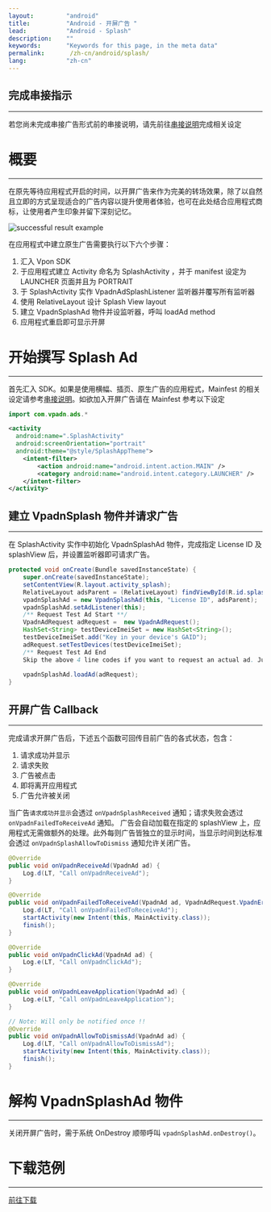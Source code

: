 ```yaml
---
layout:         "android"
title:          "Android - 开屏广告 "
lead:           "Android - Splash"
description:    ""
keywords:       "Keywords for this page, in the meta data"
permalink:       /zh-cn/android/splash/
lang:           "zh-cn"
---
```

## 完成串接指示
---
若您尚未完成串接广告形式前的串接说明，请先前往[串接说明]完成相关设定

# 概要
--------
在原先等待应用程式开启的时间，以开屏广告来作为完美的转场效果，除了以自然且立即的方式呈现适合的广告内容以提升使用者体验，也可在此处结合应用程式商标，让使用者产生印象并留下深刻记忆。

<img class="width-400" src="{{site.imgurl}}/Splash_Android.png" alt="successful result example">

在应用程式中建立原生广告需要执行以下六个步骤：

1. 汇入 Vpon SDK
2. 于应用程式建立 Activity 命名为 SplashActivity ，并于 manifest 设定为 LAUNCHER 页面并且为 PORTRAIT
3. 于 SplashActivity 实作 VpadnAdSplashListener 监听器并覆写所有监听器
4. 使用 RelativeLayout 设计 Splash View layout
5. 建立 VpadnSplashAd 物件并设监听器，呼叫 loadAd method
6. 应用程式重启即可显示开屏

# 开始撰写 Splash Ad
--------
首先汇入 SDK。如果是使用横幅、插页、原生广告的应用程式，Mainfest 的相关设定请参考[串接说明]。如欲加入开屏广告请在 Mainfest 参考以下设定

```java
import com.vpadn.ads.*
```

```xml
<activity
  android:name=".SplashActivity"
  android:screenOrientation="portrait"
  android:theme="@style/SplashAppTheme">
    <intent-filter>
        <action android:name="android.intent.action.MAIN" />
        <category android:name="android.intent.category.LAUNCHER" />
    </intent-filter>
</activity>
```

## 建立 VpadnSplash 物件并请求广告
--------
在 SplashActivity 实作中初始化 VpadnSplashAd 物件，完成指定 License ID 及 splashView 后，并设置监听器即可请求广告。

```java
protected void onCreate(Bundle savedInstanceState) {
    super.onCreate(savedInstanceState);
    setContentView(R.layout.activity_splash);
    RelativeLayout adsParent = (RelativeLayout) findViewById(R.id.splashContainer);
    vpadnSplashAd = new VpadnSplashAd(this, "License ID", adsParent);
    vpadnSplashAd.setAdListener(this);
    /** Request Test Ad Start **/
    VpadnAdRequest adRequest =  new VpadnAdRequest();
    HashSet<String> testDeviceImeiSet = new HashSet<String>();
    testDeviceImeiSet.add("Key in your device's GAID");
    adRequest.setTestDevices(testDeviceImeiSet);
    /** Request Test Ad End
    Skip the above 4 line codes if you want to request an actual ad. Just use vpadnSplashAd.loadAd() **/
    
    vpadnSplashAd.loadAd(adRequest);
}
```

## 开屏广告 Callback
--------
完成请求开屏广告后，下述五个函数可回传目前广告的各式状态，包含：

1. 请求成功并显示
2. 请求失败
3. 广告被点击
4. 即将离开应用程式
5. 广告允许被关闭

当广告`请求成功并显示`会透过 `onVpadnSplashReceived` 通知；请求失败会透过 `onVpadnFailedToReceiveAd` 通知。
广告会自动加载在指定的 splashView 上，应用程式无需做额外的处理。此外每则广告皆独立的显示时间，当显示时间到达标准会透过 `onVpadnSplashAllowToDismiss` 通知允许关闭广告。

```java
@Override
public void onVpadnReceiveAd(VpadnAd ad) {
    Log.d(LT, "Call onVpadnReceiveAd");
}

@Override
public void onVpadnFailedToReceiveAd(VpadnAd ad, VpadnAdRequest.VpadnErrorCode errorCode) {
    Log.d(LT, "Call onVpadnFailedToReceiveAd");
    startActivity(new Intent(this, MainActivity.class));
    finish();
}

@Override
public void onVpadnClickAd(VpadnAd ad) {
    Log.e(LT, "Call onVpadnClickAd");
}

@Override
public void onVpadnLeaveApplication(VpadnAd ad) {
    Log.e(LT, "Call onVpadnLeaveApplication");
}

// Note: Will only be notified once !!
@Override
public void onVpadnAllowToDismissAd(VpadnAd ad) {
    Log.d(LT, "Call onVpadnAllowToDismissAd");
    startActivity(new Intent(this, MainActivity.class));
    finish();
}
```

# 解构 VpadnSplashAd 物件
--------
关闭开屏广告时，需于系统 OnDestroy 顺带呼叫 `vpadnSplashAd.onDestroy()`。

# 下载范例
--------
[前往下载][1]

[串接说明]: {{site.baseurl}}/zh-cn/android/integration-guide/
[说明]: {{site.baseurl}}/zh-cn/android/registration/
[1]: {{site.baseurl}}/zh-cn/android/download/
[请参阅]: {{site.baseurl}}/zh-cn/android/mediation/mopub/
